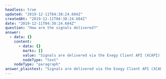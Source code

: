 ```yaml
---
headless: true
updated: "2019-12-11T04:38:24.604Z"
createdAt: "2019-12-11T04:38:24.604Z"
date: "2019-12-11T04:38:24.604Z"
question: "How are the signals delivered?"
answer:
  - data: {}
    content:
      - data: {}
        marks: []
        value: "Signals are delivered via the Exegy Client API (XCAPI) as additional fields in normalized market data update events. XCAPI allows trading applications to dynamically subscribe to real-time market data updates for a user-specified list of symbols. For each subscription request, an application receives a current snapshot of market data values, as well as current Signum signal values, followed by incremental update events that include new signal values."
        nodeType: "text"
    nodeType: "paragraph"
answer_plaintext: "Signals are delivered via the Exegy Client API (XCAPI) as additional fields in normalized market data update events. XCAPI allows trading applications to dynamically subscribe to real-time market data updates for a user-specified list of symbols. For each subscription request, an application receives a current snapshot of market data values, as well as current Signum signal values, followed by incremental update events that include new signal values."
---
```

